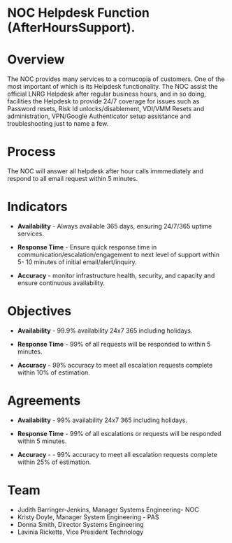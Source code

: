 # NOC Helpdesk Function (AfterHoursSupport).

# Overview

The NOC provides many services to a cornucopia of customers. One of the most important of which is its Helpdesk functionality. The NOC assist the official LNRG Helpdesk after regular business hours, and in so doing, facilities the Helpdesk to provide 24/7 coverage for issues such as Password resets, Risk Id unlocks/disablement, VDI/VMM Resets and administration, VPN/Google Authenticator setup assistance and troubleshooting just to name a few.

# Process
The NOC will answer all helpdesk after hour calls immmediately and respond to all email request within 5 minutes.

# Indicators

* **Availability** - Always available 365 days, ensuring 24/7/365 uptime services.

* **Response Time** - Ensure quick response time in communication/escalation/engagement to next level of support within 5- 10 minutes of initial email/alert/inquiry.

* **Accuracy** - monitor infrastructure health, security, and capacity and ensure continuous availability.

# Objectives

* **Availability** - 99.9% availability 24x7 365 including holidays.

* **Response Time** - 99% of all requests will be responded to within 5 minutes.

* **Accuracy** - 99% accuracy to meet all escalation requests complete within 10% of estimation. 

# Agreements

* **Availability** - 99% availability 24x7 365 including holidays.

* **Response Time** - 99% of all escalations or requests will be responded within 5 minutes.

* **Accuracy** - - 99% accuracy to meet all escalation requests complete within 25% of estimation.



# Team
* Judith Barringer-Jenkins, Manager Systems Engineering- NOC
* Kristy Doyle, Manager System Engineering - PAS
* Donna Smith, Director Systems Engineering
* Lavinia Ricketts, Vice President Technology
